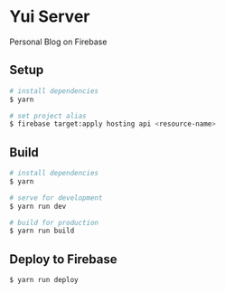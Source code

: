 # Yui Server

Personal Blog on Firebase


## Setup

```bash
# install dependencies
$ yarn

# set project alias
$ firebase target:apply hosting api <resource-name>
```


## Build

```bash
# install dependencies
$ yarn

# serve for development
$ yarn run dev

# build for production
$ yarn run build
```


## Deploy to Firebase

```
$ yarn run deploy
```
